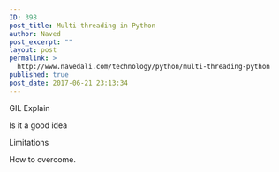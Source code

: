 ```yaml
---
ID: 398
post_title: Multi-threading in Python
author: Naved
post_excerpt: ""
layout: post
permalink: >
  http://www.navedali.com/technology/python/multi-threading-python
published: true
post_date: 2017-06-21 23:13:34
---
```

GIL Explain

Is it a good idea

Limitations

How to overcome.